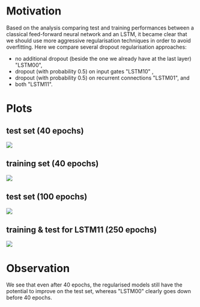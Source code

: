 # Motivation 

Based on the analysis comparing test and training performances between a classical feed-forward neural network and an LSTM, it became clear that we should use more aggressive regularisation techniques in order to avoid overfitting. Here we compare several dropout regularisation approaches: 
* no additional dropout (beside the one we already have at the last layer) "LSTM00", 
* dropout (with probability 0.5) on input gates "LSTM10" , 
* dropout (with probability 0.5) on recurrent connections "LSTM01", and
* both "LSTM11". 

# Plots
## test set (40 epochs)

![](https://raw.githubusercontent.com/giancarlok/mhc_experiments/master/Screen%20Shot%202016-09-07%20at%2016.02.58.png)

## training set (40 epochs)

![](https://raw.githubusercontent.com/giancarlok/mhc_experiments/master/Screen%20Shot%202016-09-07%20at%2016.03.07.png)

## test set (100 epochs)

![](https://raw.githubusercontent.com/giancarlok/mhc_experiments/master/Screen%20Shot%202016-09-08%20at%2010.30.27.png)

## training & test for LSTM11 (250 epochs)

![](https://raw.githubusercontent.com/giancarlok/mhc_experiments/master/Screen%20Shot%202016-09-08%20at%2011.49.43.png)

# Observation 

We see that even after 40 epochs, the regularised models still have the potential to improve on the test set, whereas "LSTM00" clearly goes down before 40 epochs. 
